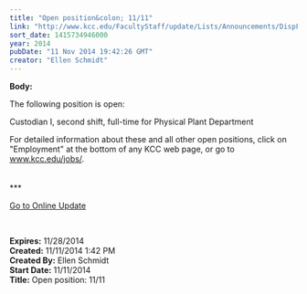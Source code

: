 ```yaml
---
title: "Open position&colon; 11/11"
link: "http://www.kcc.edu/FacultyStaff/update/Lists/Announcements/DispForm.aspx?ID=1721"
sort_date: 1415734946000
year: 2014
pubDate: "11 Nov 2014 19:42:26 GMT"
creator: "Ellen Schmidt"
---
```


<div><b>Body:</b> <div class="ExternalClassA2154AD439534748AA118C6CF435BAD5"><p>The following position is open: </p>
<p>Custodian I, second shift, full-time for Physical Plant Department</p>
<p>For detailed information about these and all other open positions, click on &quot;Employment&quot; at the bottom of any KCC web page, or go to <a href="/jobs/">www.kcc.edu/jobs/</a>.<br />​<br /><br />***</p>
<p><a href="/update">Go to Online Update</a></p>
<p><br /></p></div></div>
<div><b>Expires:</b> 11/28/2014</div>
<div><b>Created:</b> 11/11/2014 1:42 PM</div>
<div><b>Created By:</b> Ellen Schmidt</div>
<div><b>Start Date:</b> 11/11/2014</div>
<div><b>Title:</b> Open position: 11/11</div>
